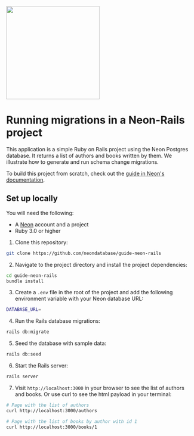 <img width="250px" src="https://neon.tech/brand/neon-logo-dark-color.svg" />

# Running migrations in a Neon-Rails project

This application is a simple Ruby on Rails project using the Neon Postgres database. It returns a list of authors and books written by them. We illustrate how to generate and run schema change migrations.

To build this project from scratch, check out the [guide in Neon's documentation](https://neon.tech/docs/guides/rails-migrations).

## Set up locally

You will need the following:
- A [Neon](https://neon.tech) account and a project
- Ruby 3.0 or higher

1. Clone this repository:

```bash
git clone https://github.com/neondatabase/guide-neon-rails
```

2. Navigate to the project directory and install the project dependencies:

```bash
cd guide-neon-rails
bundle install
```

3. Create a `.env` file in the root of the project and add the following environment variable with your Neon database URL:

```bash
DATABASE_URL=
```

4. Run the Rails database migrations:

```bash
rails db:migrate
```

5. Seed the database with sample data:

```bash
rails db:seed
```

6. Start the Rails server:

```bash
rails server
```

7. Visit `http://localhost:3000` in your browser to see the list of authors and books. Or use curl to see the html payload in your terminal:

```bash
# Page with the list of authors
curl http://localhost:3000/authors

# Page with the list of books by author with id 1
curl http://localhost:3000/books/1
```
